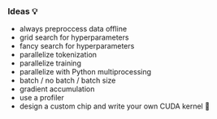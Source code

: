 ### Ideas 💡
- always preproccess data offline
- grid search for hyperparameters
- fancy search for hyperparameters
- parallelize tokenization
- parallelize training
- parallelize with Python multiprocessing
- batch / no batch / batch size
- gradient accumulation
- use a profiler
- design a custom chip and write your own CUDA kernel 🤡
